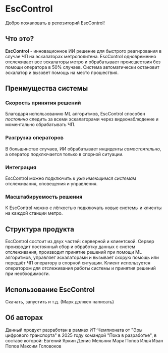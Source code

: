 # EscControl

Добро пожаловать в репозиторий EscControl!

## Что это?

**EscControl** - инновационное ИИ решение для быстрого реагирования в случае ЧП на эскалаторах метрополитена. EscControl одновременно отслеживает все эскалаторы метро и обрабатывает происшествия без помощи оператора в 50% случаев. Система автоматически остановит эскалатор и вызовет помощь на место прошествия.

## Преимущества системы
### Скорость принятия решений
Благодаря использованию ML алгоритмов, EscControl способен *постоянно* следить за всеми эскалаторами через видеонаблюдение и моментально обрабатывать ЧП. 
### Разгрузка операторов
В большинстве случаев, ИИ обрабатывает инциденты *самостоятельно*, а оператор подключается только в спорной ситуации.
### Интеграция
EscControl можно подключить к *уже имеющимся системам* отслеживания, оповещения и управления.
### Масштабируемость решения
К EscControl можно с лёгкостью подключать новые системы и клиенты на каждой станции метро.


## Структура продукта
EscControl состоит из двух частей: серверной и клиентской. Сервер производит постоянный сбор и обработку данных с систем отслеживания, производит принятие решений при помощи ML алгоритмов, управляет эскалаторами и вызывает скорую помощь или передаёт ЧП оператору в спорной ситуации. Клиент используется оператором для отслеживания работы системы и принятия решений при необходимости.
## Использование EscControl
Скачать, запустить и т.д. (Марк должен написать)

## Об авторах
Данный продукт разработан в рамках ИТ-Чемпионата от "Эры цифрового транспорта" в 2025 году командой "Пока в разработке", в составе которой: 
Евгений Яркин
Денис Мельник
Марк Попов
Илья
Иван Попов
Максим Головоков



